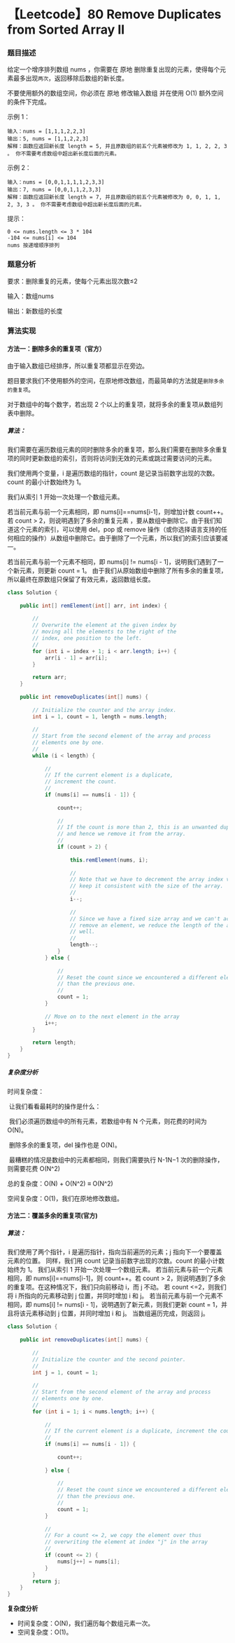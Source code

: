 # 【Leetcode】80 Remove Duplicates from Sorted Array II

### 题目描述

给定一个增序排列数组 nums ，你需要在 原地 删除重复出现的元素，使得每个元素最多出现`两次`，返回移除后数组的新长度。

不要使用额外的数组空间，你必须在 原地 修改输入数组 并在使用 O(1) 额外空间的条件下完成。

示例 1：

```
输入：nums = [1,1,1,2,2,3]
输出：5, nums = [1,1,2,2,3]
解释：函数应返回新长度 length = 5, 并且原数组的前五个元素被修改为 1, 1, 2, 2, 3 。 你不需要考虑数组中超出新长度后面的元素。
```

示例 2：

```
输入：nums = [0,0,1,1,1,1,2,3,3]
输出：7, nums = [0,0,1,1,2,3,3]
解释：函数应返回新长度 length = 7, 并且原数组的前五个元素被修改为 0, 0, 1, 1, 2, 3, 3 。 你不需要考虑数组中超出新长度后面的元素。
```

提示：

```
0 <= nums.length <= 3 * 104
-104 <= nums[i] <= 104
nums 按递增顺序排列
```

### 题意分析

要求：删除重复的元素，使每个元素出现次数≤2

输入：数组nums

输出：新数组的长度

### 算法实现

#### 方法一：删除多余的重复项（官方）

由于输入数组已经排序，所以重复项都显示在旁边。

题目要求我们不使用额外的空间，在原地修改数组，而最简单的方法就是`删除多余的重复项`。

对于数组中的每个数字，若出现 2 个以上的重复项，就将多余的重复项从数组列表中删除。

##### 算法：

我们需要在遍历数组元素的同时删除多余的重复项，那么我们需要在删除多余重复项的同时更新数组的索引，否则将访问到无效的元素或跳过需要访问的元素。

我们使用两个变量，i 是遍历数组的指针，count 是记录当前数字出现的次数。count 的最小计数始终为 1。

我们从索引 1 开始一次处理一个数组元素。

若当前元素与前一个元素相同，即 nums[i]==nums[i-1]，则增加计数 count++。若 count > 2，则说明遇到了多余的重复元素 ，要从数组中删除它。由于我们知道这个元素的索引，可以使用 del，pop 或 remove 操作（或你选择语言支持的任何相应的操作）从数组中删除它。由于删除了一个元素，所以我们的索引应该要减一。

若当前元素与前一个元素不相同，即 nums[i] != nums[i - 1]，说明我们遇到了一个新元素，则更新 count = 1。
由于我们从原始数组中删除了所有多余的重复项，所以最终在原数组只保留了有效元素，返回数组长度。

```java
class Solution {
    
    public int[] remElement(int[] arr, int index) {
        
        //
        // Overwrite the element at the given index by 
        // moving all the elements to the right of the
        // index, one position to the left.
        //
        for (int i = index + 1; i < arr.length; i++) {
            arr[i - 1] = arr[i];
        }
        
        return arr;
    }    
    
    public int removeDuplicates(int[] nums) {
        
        // Initialize the counter and the array index.
        int i = 1, count = 1, length = nums.length;
        
        //
        // Start from the second element of the array and process
        // elements one by one.
        //
        while (i < length) {
            
            //
            // If the current element is a duplicate, 
            // increment the count.
            //
            if (nums[i] == nums[i - 1]) {
                
                count++;
                
                //    
                // If the count is more than 2, this is an unwanted duplicate element
                // and hence we remove it from the array.
                //    
                if (count > 2) {
                    
                    this.remElement(nums, i);
                    
                    //
                    // Note that we have to decrement the array index value to
                    // keep it consistent with the size of the array.
                    //    
                    i--;
                    
                    //
                    // Since we have a fixed size array and we can't actually
                    // remove an element, we reduce the length of the array as
                    // well.
                    //
                    length--;
                }
            } else {
                
                //
                // Reset the count since we encountered a different element
                // than the previous one.
                //
                count = 1;
            }
                
            // Move on to the next element in the array
            i++;
        }
            
        return length;
    }
}
```





##### 复杂度分析

时间复杂度：

​	让我们看看最耗时的操作是什么：

​	我们必须遍历数组中的所有元素，若数组中有 N 个元素，则花费的时间为 O(N)。

​	删除多余的重复项，del 操作也是 O(N)。

​	最糟糕的情况是数组中的元素都相同，则我们需要执行 N-1N−1 次的删除操作，则需要花费 O(N^2)

总的复杂度：O(N) + O(N^2) ≡ O(N^2)

空间复杂度：O(1)，我们在原地修改数组。

#### 方法二：覆盖多余的重复项(官方)

##### 算法：

我们使用了两个指针，i 是遍历指针，指向当前遍历的元素；j 指向下一个要覆盖元素的位置。
同样，我们用 count 记录当前数字出现的次数。count 的最小计数始终为 1。
我们从索引 1 开始一次处理一个数组元素。
若当前元素与前一个元素相同，即 nums[i]==nums[i-1]，则 count++。若 count > 2，则说明遇到了多余的重复项。在这种情况下，我们只向前移动 i，而 j 不动。
若 count <=2，则我们将 i 所指向的元素移动到 j 位置，并同时增加 i 和 j。
若当前元素与前一个元素不相同，即 nums[i] != nums[i - 1]，说明遇到了新元素，则我们更新 count = 1，并且将该元素移动到 j 位置，并同时增加 i 和 j。
当数组遍历完成，则返回 j。

```java
class Solution {
    
    public int removeDuplicates(int[] nums) {
        
        //
        // Initialize the counter and the second pointer.
        //
        int j = 1, count = 1;
        
        //
        // Start from the second element of the array and process
        // elements one by one.
        //
        for (int i = 1; i < nums.length; i++) {
            
            //
            // If the current element is a duplicate, increment the count.
            //
            if (nums[i] == nums[i - 1]) {
                
                count++;
                
            } else {
                
                //
                // Reset the count since we encountered a different element
                // than the previous one.
                //
                count = 1;
            }
            
            //
            // For a count <= 2, we copy the element over thus
            // overwriting the element at index "j" in the array
            //
            if (count <= 2) {
                nums[j++] = nums[i];
            }
        }
        return j;
    }
}
```

**复杂度分析**

- 时间复杂度：O(N)，我们遍历每个数组元素一次。
- 空间复杂度：O(1)。